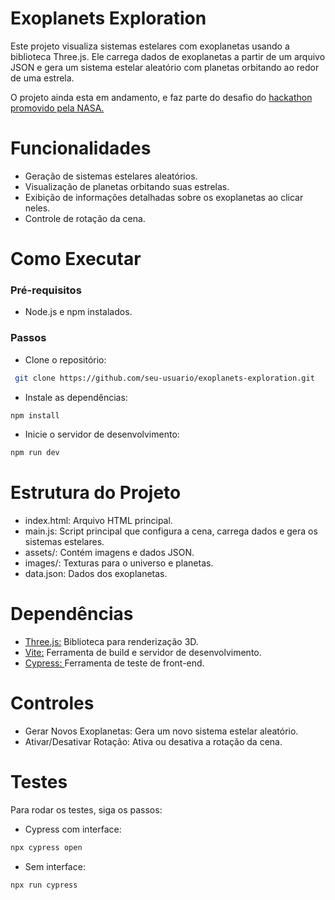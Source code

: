 # Exoplanets Exploration

Este projeto visualiza sistemas estelares com exoplanetas usando a biblioteca Three.js. Ele carrega dados de exoplanetas a partir de um arquivo JSON e gera um sistema estelar aleatório com planetas orbitando ao redor de uma estrela.

O projeto ainda esta em andamento, e faz parte do desafio do [hackathon promovido pela NASA.](https://www.spaceappschallenge.org/)

# Funcionalidades

- Geração de sistemas estelares aleatórios.
- Visualização de planetas orbitando suas estrelas.
- Exibição de informações detalhadas sobre os exoplanetas ao clicar neles.
- Controle de rotação da cena.

# Como Executar
### Pré-requisitos
- Node.js e npm instalados.

### Passos

- Clone o repositório:

```sh
 git clone https://github.com/seu-usuario/exoplanets-exploration.git
```
- Instale as dependências:
```sh
npm install
```
- Inicie o servidor de desenvolvimento:
```sh
npm run dev
```

# Estrutura do Projeto

- index.html: Arquivo HTML principal.
- main.js: Script principal que configura a cena, carrega dados e gera os sistemas estelares.
- assets/: Contém imagens e dados JSON.
- images/: Texturas para o universo e planetas.
- data.json: Dados dos exoplanetas.

# Dependências
- [Three.js:](https://threejs.org/) Biblioteca para renderização 3D.
- [Vite:](https://vitejs.dev/) Ferramenta de build e servidor de desenvolvimento.
- [Cypress: ](https://www.cypress.io/) Ferramenta de teste de front-end.

# Controles
- Gerar Novos Exoplanetas: Gera um novo sistema estelar aleatório.
- Ativar/Desativar Rotação: Ativa ou desativa a rotação da cena.

# Testes
Para rodar os testes, siga os passos:
- Cypress com interface:
```sh
npx cypress open
```
- Sem interface:
```sh
npx run cypress
```
